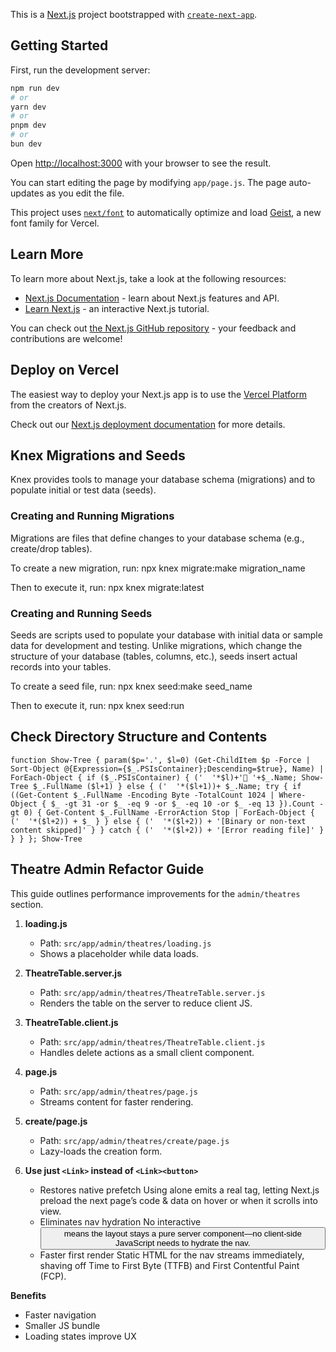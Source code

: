 This is a [Next.js](https://nextjs.org) project bootstrapped with [`create-next-app`](https://nextjs.org/docs/app/api-reference/cli/create-next-app).

## Getting Started

First, run the development server:

```bash
npm run dev
# or
yarn dev
# or
pnpm dev
# or
bun dev
```

Open [http://localhost:3000](http://localhost:3000) with your browser to see the result.

You can start editing the page by modifying `app/page.js`. The page auto-updates as you edit the file.

This project uses [`next/font`](https://nextjs.org/docs/app/building-your-application/optimizing/fonts) to automatically optimize and load [Geist](https://vercel.com/font), a new font family for Vercel.

## Learn More

To learn more about Next.js, take a look at the following resources:

- [Next.js Documentation](https://nextjs.org/docs) - learn about Next.js features and API.
- [Learn Next.js](https://nextjs.org/learn) - an interactive Next.js tutorial.

You can check out [the Next.js GitHub repository](https://github.com/vercel/next.js) - your feedback and contributions are welcome!

## Deploy on Vercel

The easiest way to deploy your Next.js app is to use the [Vercel Platform](https://vercel.com/new?utm_medium=default-template&filter=next.js&utm_source=create-next-app&utm_campaign=create-next-app-readme) from the creators of Next.js.

Check out our [Next.js deployment documentation](https://nextjs.org/docs/app/building-your-application/deploying) for more details.

## Knex Migrations and Seeds

Knex provides tools to manage your database schema (migrations) and to populate initial or test data (seeds).

### Creating and Running Migrations

Migrations are files that define changes to your database schema (e.g., create/drop tables).

To create a new migration, run:
npx knex migrate:make migration_name

Then to execute it, run:
npx knex migrate:latest

### Creating and Running Seeds

Seeds are scripts used to populate your database with initial data or sample data for development and testing. Unlike migrations, which change the structure of your database (tables, columns, etc.), seeds insert actual records into your tables.

To create a seed file, run:
npx knex seed:make seed_name

Then to execute it, run:
npx knex seed:run

## Check Directory Structure and Contents

```
function Show-Tree { param($p='.', $l=0) (Get-ChildItem $p -Force | Sort-Object @{Expression={$_.PSIsContainer};Descending=$true}, Name) | ForEach-Object { if ($_.PSIsContainer) { ('  '*$l)+'📁 '+$_.Name; Show-Tree $_.FullName ($l+1) } else { ('  '*($l+1))+ $_.Name; try { if ((Get-Content $_.FullName -Encoding Byte -TotalCount 1024 | Where-Object { $_ -gt 31 -or $_ -eq 9 -or $_ -eq 10 -or $_ -eq 13 }).Count -gt 0) { Get-Content $_.FullName -ErrorAction Stop | ForEach-Object { ('  '*($l+2)) + $_ } } else { ('  '*($l+2)) + '[Binary or non-text content skipped]' } } catch { ('  '*($l+2)) + '[Error reading file]' } } } }; Show-Tree
```

## Theatre Admin Refactor Guide

This guide outlines performance improvements for the `admin/theatres` section.

1. **loading.js**  
   - Path: `src/app/admin/theatres/loading.js`  
   - Shows a placeholder while data loads.

2. **TheatreTable.server.js**  
   - Path: `src/app/admin/theatres/TheatreTable.server.js`  
   - Renders the table on the server to reduce client JS.

3. **TheatreTable.client.js**  
   - Path: `src/app/admin/theatres/TheatreTable.client.js`  
   - Handles delete actions as a small client component.

4. **page.js**  
   - Path: `src/app/admin/theatres/page.js`  
   - Streams content for faster rendering.

5. **create/page.js**  
   - Path: `src/app/admin/theatres/create/page.js`  
   - Lazy-loads the creation form.

6. **Use just `<Link>` instead of `<Link><button>`**
    - Restores native prefetch
        Using <Link> alone emits a real <a> tag, letting Next.js preload the next page’s code & data on hover or when it scrolls into view.
    - Eliminates nav hydration
        No interactive <button> means the layout stays a pure server component—no client-side JavaScript needs to hydrate the nav.
    - Faster first render
        Static HTML for the nav streams immediately, shaving off Time to First Byte (TTFB) and First Contentful Paint (FCP).
        
**Benefits**  
- Faster navigation  
- Smaller JS bundle  
- Loading states improve UX





